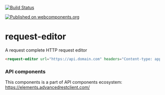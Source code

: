 [![Build Status](https://travis-ci.org/advanced-rest-client/api-url-data-model.svg?branch=stage)](https://travis-ci.org/advanced-rest-client/request-editor)

[![Published on webcomponents.org](https://img.shields.io/badge/webcomponents.org-published-blue.svg)](https://www.webcomponents.org/element/advanced-rest-client/request-editor)

# request-editor

A request complete HTTP request editor

<!---
```
<custom-element-demo>
  <template>
    <link rel="import" href="request-editor.html">
    <next-code-block></next-code-block>
  </template>
</custom-element-demo>
```
-->

```html
<request-editor url="https://api.domain.com" headers="Content-type: application/json" method="POST"></request-editor>
```

### API components

This components is a part of API components ecosystem: https://elements.advancedrestclient.com/
